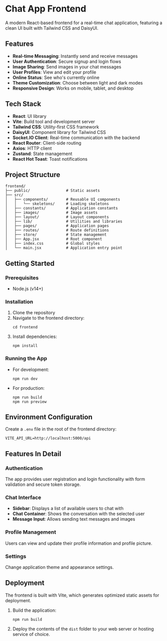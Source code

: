 # Chat App Frontend

A modern React-based frontend for a real-time chat application, featuring a clean UI built with Tailwind CSS and DaisyUI.

## Features

- **Real-time Messaging**: Instantly send and receive messages
- **User Authentication**: Secure signup and login flows
- **Image Sharing**: Send images in your chat messages
- **User Profiles**: View and edit your profile
- **Online Status**: See who's currently online
- **Theme Customization**: Choose between light and dark modes
- **Responsive Design**: Works on mobile, tablet, and desktop

## Tech Stack

- **React**: UI library
- **Vite**: Build tool and development server
- **Tailwind CSS**: Utility-first CSS framework
- **DaisyUI**: Component library for Tailwind CSS
- **Socket.IO Client**: Real-time communication with the backend
- **React Router**: Client-side routing
- **Axios**: HTTP client
- **Zustand**: State management
- **React Hot Toast**: Toast notifications

## Project Structure

```
frontend/
├── public/                # Static assets
├── src/
│   ├── components/        # Reusable UI components
│   │   └── skeletons/     # Loading skeletons
│   ├── constants/         # Application constants
│   ├── images/            # Image assets
│   ├── layout/            # Layout components
│   ├── lib/               # Utilities and libraries
│   ├── pages/             # Application pages
│   ├── routes/            # Route definitions
│   ├── store/             # State management
│   ├── App.jsx            # Root component
│   ├── index.css          # Global styles
│   └── main.jsx           # Application entry point
```

## Getting Started

### Prerequisites

- Node.js (v14+)

### Installation

1. Clone the repository
2. Navigate to the frontend directory:
   ```
   cd frontend
   ```
3. Install dependencies:
   ```
   npm install
   ```

### Running the App

- For development:
  ```
  npm run dev
  ```
- For production:
  ```
  npm run build
  npm run preview
  ```

## Environment Configuration

Create a `.env` file in the root of the frontend directory:

```
VITE_API_URL=http://localhost:5000/api
```

## Features In Detail

### Authentication

The app provides user registration and login functionality with form validation and secure token storage.

### Chat Interface

- **Sidebar**: Displays a list of available users to chat with
- **Chat Container**: Shows the conversation with the selected user
- **Message Input**: Allows sending text messages and images

### Profile Management

Users can view and update their profile information and profile picture.

### Settings

Change application theme and appearance settings.

## Deployment

The frontend is built with Vite, which generates optimized static assets for deployment.

1. Build the application:

   ```
   npm run build
   ```

2. Deploy the contents of the `dist` folder to your web server or hosting service of choice.
